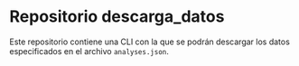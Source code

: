 # Repositorio descarga_datos

Este repositorio contiene una CLI con la que se podrán descargar los datos
especificados en el archivo `analyses.json`.
